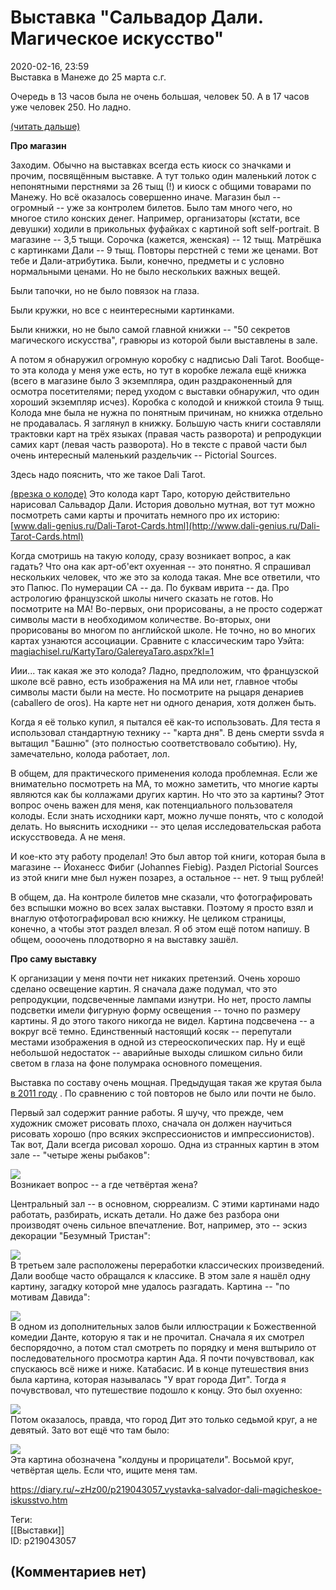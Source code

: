 Выставка "Сальвадор Дали. Магическое искусство"
===============================================

  
2020-02-16, 23:59  
 Выставка в Манеже до 25 марта с.г.   
   
 Очередь в 13 часов была не очень большая, человек 50. А в 17 часов уже человек 250. Но ладно.   
   
  [(читать дальше)](https://zHz00.diary.ru/p219043057.htm?index=2#linkmore219043057m2)      
   
  **Про магазин**    
   
 Заходим. Обычно на выставках всегда есть киоск со значками и прочим, посвящённым выставке. А тут только один маленький лоток с непонятными перстнями за 26 тыщ (!) и киоск с общими товарами по Манежу. Но всё оказалось совершенно иначе. Магазин был -- огромный -- уже за контролем билетов. Было там много чего, но многое стило конских денег. Например, организаторы (кстати, все девушки) ходили в прикольных фуфайках с картиной soft self-portrait. В магазине -- 3,5 тыщи. Сорочка (кажется, женская) -- 12 тыщ. Матрёшка с картинками Дали -- 9 тыщ. Повторы перстней с теми же ценами. Вот тебе и Дали-атрибутика. Были, конечно, предметы и с условно нормальными ценами. Но не было нескольких важных вещей.   
   
 Были тапочки, но не было повязок на глаза.   
   
 Были кружки, но все с неинтересными картинками.   
   
 Были книжки, но не было самой главной книжки -- "50 секретов магического искусства", гравюры из которой были выставлены в зале.   
   
 А потом я обнаружил огромную коробку с надписью Dali Tarot. Вообще-то эта колода у меня уже есть, но тут в коробке лежала ещё книжка (всего в магазине было 3 экземпляра, один раздраконенный для осмотра посетителями; перед уходом с выставки обнаружил, что один хороший экземпляр исчез). Коробка с колодой и книжкой стоила 9 тыщ. Колода мне была не нужна по понятным причинам, но книжка отдельно не продавалась. Я заглянул в книжку. Большую часть книги составляли трактовки карт на трёх языках (правая часть разворота) и репродукции самих карт (левая часть разворота). Но в тексте с правой части был очень интересный маленький раздельчик -- Pictorial Sources.   
   
 Здесь надо пояснить, что же такое Dali Tarot.   
   
  [(врезка о колоде)](https://zHz00.diary.ru/p219043057.htm?index=1#linkmore219043057m1)    Это колода карт Таро, которую действительно нарисовал Сальвадор Дали. История довольно мутная, вот тут можно посмотреть сами карты и прочитать немного про их историю:   
  [www.dali-genius.ru/Dali-Tarot-Cards.html](http://www.dali-genius.ru/Dali-Tarot-Cards.html)    
   
 Когда смотришь на такую колоду, сразу возникает вопрос, а как гадать? Что она как арт-об'ект охуенная -- это понятно. Я спрашивал нескольких человек, что же это за колода такая. Мне все ответили, что это Папюс. По нумерации СА -- да. По буквам иврита -- да. Про астрологию французской школы ничего сказать не готов. Но посмотрите на МА! Во-первых, они прорисованы, а не просто содержат символы масти в необходимом количестве. Во-вторых, они прорисованы во многом по английской школе. Не точно, но во многих картах узнаются ассоциации. Сравните с классическим таро Уэйта:   
  [magiachisel.ru/KartyTaro/GalereyaTaro.aspx?kl=1](https://magiachisel.ru/KartyTaro/GalereyaTaro.aspx?kl=1)    
   
 Иии... так какая же это колода? Ладно, предположим, что французской школе всё равно, есть изображения на МА или нет, главное чтобы символы масти были на месте. Но посмотрите на рыцаря денариев (caballero de oros). На карте нет ни одного денария, хотя должен быть.   
   
 Когда я её только купил, я пытался её как-то использовать. Для теста я использовал стандартную технику -- "карта дня". В день смерти ssvda я вытащил "Башню" (это полностью соответствовало событию). Ну, замечательно, колода работает, лол.     
   
 В общем, для практического применения колода проблемная. Если же внимательно посмотреть на МА, то можно заметить, что многие карты являются как бы коллажами других картин. Но что это за картины? Этот вопрос очень важен для меня, как потенциального пользователя колоды. Если знать исходники карт, можно лучше понять, что с колодой делать. Но выяснить исходники -- это целая исследовательская работа искусствоведа. А не меня.   
   
 И кое-кто эту работу проделал! Это был автор той книги, которая была в магазине -- Йоханесс Фибиг (Johannes Fiebig). Раздел Pictorial Sources из этой книги мне был нужен позарез, а остальное -- нет. 9 тыщ рублей!   
   
 В общем, да. На контроле билетов мне сказали, что фотографировать без вспышки можно во всех залах выставки. Поэтому я просто взял и внаглую отфотографировал всю книжку. Не целиком страницы, конечно, а чтобы этот раздел влезал. Я об этом ещё потом напишу. В общем, оооочень плодотворно я на выставку зашёл.   
   
  **Про саму выставку**    
   
 К организации у меня почти нет никаких претензий. Очень хорошо сделано освещение картин. Я сначала даже подумал, что это репродукции, подсвеченные лампами изнутри. Но нет, просто лампы подсветки имели фигурную форму освещения -- точно по размеру картины. Я до этого такого никогда не видел. Картина подсвечена -- а вокруг всё темно. Единственный настоящий косяк -- перепутали местами изображения в одной из стереоскопических пар. Ну и ещё небольшой недостаток -- аварийные выходы слишком сильно били светом в глаза на фоне полумрака основного помещения.   
   
 Выставка по составу очень мощная. Предыдущая такая же крутая была  [в 2011 году](Сальвадора%20Дали%20псто)  . По сравнению с той повторов не было или почти не было.   
   
 Первый зал содержит ранние работы. Я шучу, что прежде, чем художник сможет рисовать плохо, сначала он должен научиться рисовать хорошо (про всяких экспрессионистов и импрессионистов). Так вот, Дали всегда рисовал хорошо. Одна из странных картин в этом зале -- "четыре жены рыбаков":   
   
   [![](https://i.imgur.com/RNbEzuDl.png)](https://i.imgur.com/RNbEzuD.png)     
 Возникает вопрос -- а где четвёртая жена?   
   
 Центральный зал -- в основном, сюрреализм. С этими картинами надо работать, разбирать, искать детали. Но даже без разбора они производят очень сильное впечатление. Вот, например, это -- эскиз декорации "Безумный Тристан":   
   
   [![](https://i.imgur.com/svDBHHsl.png)](https://i.imgur.com/svDBHHs.png)     
 В третьем зале расположены переработки классических произведений. Дали вообще часто обращался к классике. В этом зале я нашёл одну картину, загадку которой мне удалось разгадать. Картина -- "по мотивам Давида":   
   
   [![](https://i.imgur.com/tzVaSu9l.png)](https://i.imgur.com/tzVaSu9.png)     
 В одном из дополнительных залов были иллюстрации к Божественной комедии Данте, которую я так и не прочитал. Сначала я их смотрел беспорядочно, а потом стал смотреть по порядку и меня вштырило от последовательного просмотра картин Ада. Я почти почувствовал, как спускаюсь всё ниже и ниже. Катабасис. И в конце путешествия вниз была картина, которая называлась "У врат города Дит". Тогда я почувствовал, что путешествие подошло к концу. Это был охуенно:   
   
   [![](https://i.imgur.com/TaypLxBl.jpg)](https://i.imgur.com/Csh09tH.jpg)     
 Потом оказалось, правда, что город Дит это только седьмой круг, а не девятый. Зато вот ещё что там было:   
   
   [![](https://i.imgur.com/dA2x0NHl.jpg)](https://i.imgur.com/dA2x0NH.jpg)     
 Эта картина обозначена "колдуны и прорицатели". Восьмой круг, четвёртая щель. Если что, ищите меня там.   
     
  
<https://diary.ru/~zHz00/p219043057_vystavka-salvador-dali-magicheskoe-iskusstvo.htm>  
  
Теги:  
[[Выставки]]  
ID: p219043057  


(Комментариев нет)
------------------
